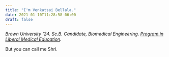 ```yaml
---
title: "I'm Venkatsai Bellala."
date: 2021-01-10T11:28:58-06:00
draft: false
---
```


*Brown University '24. Sc.B. Candidate, Biomedical Engineering. [Program in Liberal Medical Education](https://www.brown.edu/academics/medical/plme/).*

But you can call me Shri.